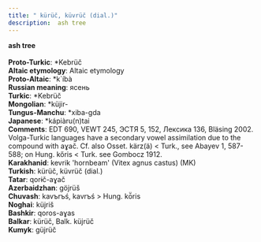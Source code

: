```yaml
---
title: " kürüč, küvrüč (dial.)"
description:  ash tree
---
```

<strong> ash tree</strong><br><br>
<strong>Proto-Turkic</strong>:  *Kebrüč<br>
<strong>Altaic etymology</strong>:  Altaic etymology<br>
<strong> Proto-Altaic</strong>:  *k`íbà<br>
<strong>Russian meaning</strong>:  ясень<br>
<strong>Turkic</strong>:  *Kebrüč<br>
<strong>Mongolian</strong>:  *küjir-<br>
<strong>Tungus-Manchu</strong>:  *xiba-gda<br>
<strong>Japanese</strong>:  *kápiàru(n)tai<br>
<strong>Comments</strong>:  EDT 690, VEWT 245, ЭСТЯ 5, 152, Лексика 136, Bläsing 2002. Volga-Turkic languages have a secondary vowel assimilation due to the compound with aɣač. Cf. also Osset. kärz(ä) < Turk., see Abayev 1, 587-588; on Hung. kőris < Turk. see Gombocz 1912.<br>
<strong>Karakhanid</strong>:  kevrik 'hornbeam' (Vitex agnus castus) (MK)<br>
<strong>Turkish</strong>:  kürüč, küvrüč (dial.)<br>
<strong>Tatar</strong>:  qorɨč-aɣač<br>
<strong>Azerbaidzhan</strong>:  göjrüš<br>
<strong>Chuvash</strong>:  kavъrъś, kavrъś > Hung. kō̈ris<br>
<strong>Noghai</strong>:  küjriš<br>
<strong>Bashkir</strong>:  qoros-aɣas<br>
<strong>Balkar</strong>:  kürüč, Balk. küjrüč<br>
<strong>Kumyk</strong>:  güjrüč<br>


